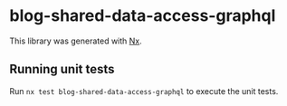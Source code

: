 # blog-shared-data-access-graphql

This library was generated with [Nx](https://nx.dev).

## Running unit tests

Run `nx test blog-shared-data-access-graphql` to execute the unit tests.
